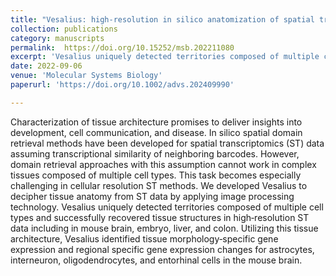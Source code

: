 ```yaml
---
title: "Vesalius: high‐resolution in silico anatomization of spatial transcriptomic data using image analysis"
collection: publications
category: manuscripts
permalink:  https://doi.org/10.15252/msb.202211080
excerpt: 'Vesalius uniquely detected territories composed of multiple cell types and successfully recovered tissue structures in high‐resolution ST data including in mouse brain, embryo, liver, and colon.'
date: 2022-09-06
venue: 'Molecular Systems Biology'
paperurl: 'https://doi.org/10.1002/advs.202409990'

---
```


Characterization of tissue architecture promises to deliver insights into development, cell communication, and disease. In silico spatial domain retrieval methods have been developed for spatial transcriptomics (ST) data assuming transcriptional similarity of neighboring barcodes. However, domain retrieval approaches with this assumption cannot work in complex tissues composed of multiple cell types. This task becomes especially challenging in cellular resolution ST methods. We developed Vesalius to decipher tissue anatomy from ST data by applying image processing technology. Vesalius uniquely detected territories composed of multiple cell types and successfully recovered tissue structures in high‐resolution ST data including in mouse brain, embryo, liver, and colon. Utilizing this tissue architecture, Vesalius identified tissue morphology‐specific gene expression and regional specific gene expression changes for astrocytes, interneuron, oligodendrocytes, and entorhinal cells in the mouse brain.